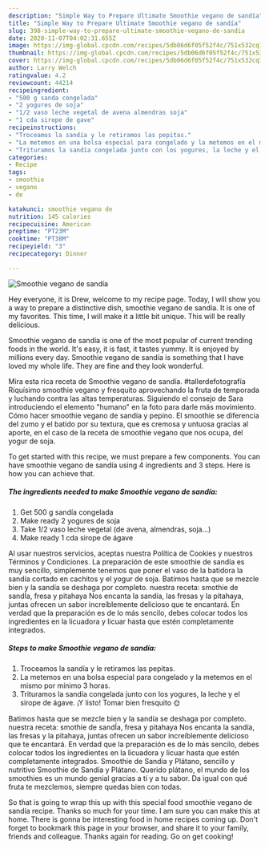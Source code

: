 ```yaml
---
description: "Simple Way to Prepare Ultimate Smoothie vegano de sandía"
title: "Simple Way to Prepare Ultimate Smoothie vegano de sandía"
slug: 398-simple-way-to-prepare-ultimate-smoothie-vegano-de-sandia
date: 2020-11-07T04:02:31.655Z
image: https://img-global.cpcdn.com/recipes/5db06d6f05f52f4c/751x532cq70/smoothie-vegano-de-sandia-foto-principal.jpg
thumbnail: https://img-global.cpcdn.com/recipes/5db06d6f05f52f4c/751x532cq70/smoothie-vegano-de-sandia-foto-principal.jpg
cover: https://img-global.cpcdn.com/recipes/5db06d6f05f52f4c/751x532cq70/smoothie-vegano-de-sandia-foto-principal.jpg
author: Larry Welch
ratingvalue: 4.2
reviewcount: 44214
recipeingredient:
- "500 g sanda congelada"
- "2 yogures de soja"
- "1/2 vaso leche vegetal de avena almendras soja"
- "1 cda sirope de gave"
recipeinstructions:
- "Troceamos la sandía y le retiramos las pepitas."
- "La metemos en una bolsa especial para congelado y la metemos en el mismo por mínimo 3 horas."
- "Trituramos la sandía congelada junto con los yogures, la leche y el sirope de ágave. ¡Y listo! Tomar bien fresquito 🌞"
categories:
- Recipe
tags:
- smoothie
- vegano
- de

katakunci: smoothie vegano de 
nutrition: 145 calories
recipecuisine: American
preptime: "PT23M"
cooktime: "PT38M"
recipeyield: "3"
recipecategory: Dinner

---
```



![Smoothie vegano de sandía](https://img-global.cpcdn.com/recipes/5db06d6f05f52f4c/751x532cq70/smoothie-vegano-de-sandia-foto-principal.jpg)

Hey everyone, it is Drew, welcome to my recipe page. Today, I will show you a way to prepare a distinctive dish, smoothie vegano de sandía. It is one of my favorites. This time, I will make it a little bit unique. This will be really delicious.

Smoothie vegano de sandía is one of the most popular of current trending foods in the world. It's easy, it is fast, it tastes yummy. It is enjoyed by millions every day. Smoothie vegano de sandía is something that I have loved my whole life. They are fine and they look wonderful.

Mira esta rica receta de Smoothie vegano de sandía. #tallerdefotografía Riquísimo smoothie vegano y fresquito aprovechando la fruta de temporada y luchando contra las altas temperaturas. Siguiendo el consejo de Sara introduciendo el elemento &#34;humano&#34; en la foto para darle más movimiento. Cómo hacer smoothie vegano de sandía y pepino. El smoothie se diferencia del zumo y el batido por su textura, que es cremosa y untuosa gracias al aporte, en el caso de la receta de smoothie vegano que nos ocupa, del yogur de soja.


To get started with this recipe, we must prepare a few components. You can have smoothie vegano de sandía using 4 ingredients and 3 steps. Here is how you can achieve that.

<!--inarticleads1-->

##### The ingredients needed to make Smoothie vegano de sandía:

1. Get 500 g sandía congelada
1. Make ready 2 yogures de soja
1. Take 1/2 vaso leche vegetal (de avena, almendras, soja...)
1. Make ready 1 cda sirope de ágave


Al usar nuestros servicios, aceptas nuestra Política de Cookies y nuestros Términos y Condiciones. La preparación de este smoothie de sandía es muy sencillo, simplemente tenemos que poner el vaso de la batidora la sandía cortado en cachitos y el yogur de soja. Batimos hasta que se mezcle bien y la sandía se deshaga por completo. nuestra receta: smothie de sandÍa, fresa y pitahaya Nos encanta la sandía, las fresas y la pitahaya, juntas ofrecen un sabor increíblemente delicioso que te encantará. En verdad que la preparación es de lo más sencilo, debes colocar todos los ingredientes en la licuadora y licuar hasta que estén completamente integrados. 

<!--inarticleads2-->

##### Steps to make Smoothie vegano de sandía:

1. Troceamos la sandía y le retiramos las pepitas.
1. La metemos en una bolsa especial para congelado y la metemos en el mismo por mínimo 3 horas.
1. Trituramos la sandía congelada junto con los yogures, la leche y el sirope de ágave. ¡Y listo! Tomar bien fresquito 🌞


Batimos hasta que se mezcle bien y la sandía se deshaga por completo. nuestra receta: smothie de sandÍa, fresa y pitahaya Nos encanta la sandía, las fresas y la pitahaya, juntas ofrecen un sabor increíblemente delicioso que te encantará. En verdad que la preparación es de lo más sencilo, debes colocar todos los ingredientes en la licuadora y licuar hasta que estén completamente integrados. Smoothie de Sandía y Plátano, sencillo y nutritivo Smoothie de Sandía y Plátano. Querido plátano, el mundo de los smoothies es un mundo genial gracias a tí y a tu sabor. Da igual con qué fruta te mezclemos, siempre quedas bien con todas. 

So that is going to wrap this up with this special food smoothie vegano de sandía recipe. Thanks so much for your time. I am sure you can make this at home. There is gonna be interesting food in home recipes coming up. Don't forget to bookmark this page in your browser, and share it to your family, friends and colleague. Thanks again for reading. Go on get cooking!
